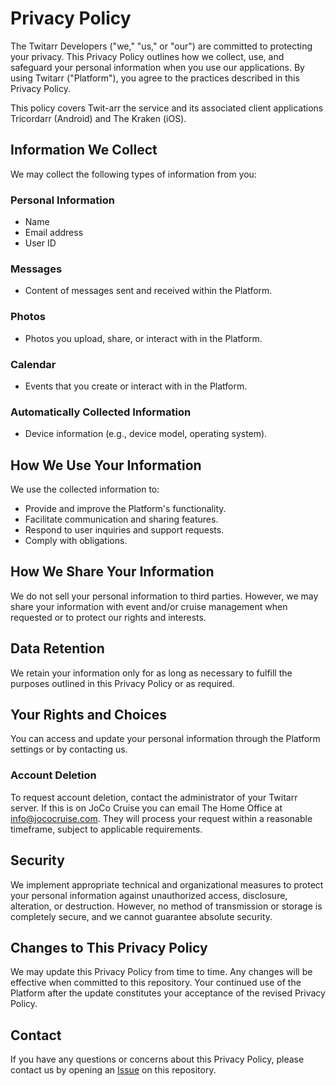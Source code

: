 Privacy Policy
==============

The Twitarr Developers ("we," "us," or "our") are committed to protecting your privacy. This Privacy Policy outlines how we collect, use, and safeguard your personal information when you use our applications. By using Twitarr ("Platform"), you agree to the practices described in this Privacy Policy.

This policy covers Twit-arr the service and its associated client applications Tricordarr (Android) and The Kraken (iOS).

Information We Collect
----------------------

We may collect the following types of information from you:

### Personal Information
* Name
* Email address
* User ID

### Messages
* Content of messages sent and received within the Platform.

### Photos
* Photos you upload, share, or interact with in the Platform.

### Calendar
* Events that you create or interact with in the Platform.

### Automatically Collected Information
* Device information (e.g., device model, operating system).

How We Use Your Information
---------------------------
We use the collected information to:
* Provide and improve the Platform's functionality.
* Facilitate communication and sharing features.
* Respond to user inquiries and support requests.
* Comply with obligations.

How We Share Your Information
-----------------------------
We do not sell your personal information to third parties. However, we may share your information with event and/or cruise management when requested or to protect our rights and interests.

Data Retention
--------------
We retain your information only for as long as necessary to fulfill the purposes outlined in this Privacy Policy or as required.

Your Rights and Choices
-----------------------
You can access and update your personal information through the Platform settings or by contacting us.

### Account Deletion
To request account deletion, contact the administrator of your Twitarr server. If this is on JoCo Cruise you can email The Home Office at [info@jococruise.com](mailto:info@jococruise.com). They will process your request within a reasonable timeframe, subject to applicable requirements.

Security
--------
We implement appropriate technical and organizational measures to protect your personal information against unauthorized access, disclosure, alteration, or destruction. However, no method of transmission or storage is completely secure, and we cannot guarantee absolute security.

Changes to This Privacy Policy
------------------------------
We may update this Privacy Policy from time to time. Any changes will be effective when committed to this repository. Your continued use of the Platform after the update constitutes your acceptance of the revised Privacy Policy.

Contact
-------
If you have any questions or concerns about this Privacy Policy, please contact us by opening an [Issue](https://github.com/jocosocial/swiftarr/issues) on this repository.
